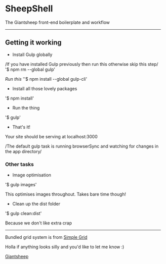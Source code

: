 # SheepShell

The Giantsheep front-end boilerplate and workflow

---

## Getting it working

* Install Gulp globally

/If you have installed Gulp previously then run this otherwise skip this step/
'$ npm rm --global gulp'

*Run this*
''$ npm install --global gulp-cli'

* Install all those lovely packages

'$ npm install'

* Run the thing

'$ gulp'

* That's it!

Your site should be serving at localhost:3000

/The default gulp task is running browserSync and watching for changes in the app directory/

### Other tasks

* Image optimisation

'$ gulp images'

This optimises images throughout. Takes bare time though!

*  Clean up the dist folder

'$ gulp clean:dist'

Because we don't like extra crap

---


Bundled grid system is from [Simple Grid](https://simplegrid.io)

Holla if anything looks silly and you'd like to let me know :)

[Giantsheep](giantsheep.net)
